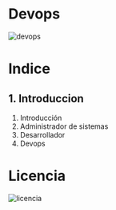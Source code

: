 # Devops
![devops](https://github.com/Ivanps1709/Devops-/assets/145538676/d825b938-8979-4fcf-98ae-5dc946b68541)

# Indice
## 1. Introduccion
1. Introducción
2. Administrador de sistemas
3. Desarrollador
4. Devops

# Licencia 
![licencia](licencia.png) 
